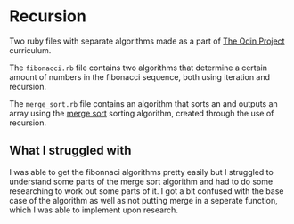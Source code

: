 # Recursion

Two ruby files with separate algorithms made as a part of [The Odin Project](theodinproject.com) curriculum.

The `fibonacci.rb` file contains two algorithms that determine a certain amount of numbers in the fibonacci sequence, both using iteration and recursion.

The `merge_sort.rb` file contains an algorithm that sorts an and outputs an array using the [merge sort](https://en.wikipedia.org/wiki/Merge_sort) sorting algorithm, created through the use of recursion.

## What I struggled with

I was able to get the fibonnaci algorithms pretty easily but I struggled to understand some parts of the merge sort algorithm and had to do some researching to work out some parts of it. I got a bit confused with the base case of the algorithm as well as not putting merge in a seperate function, which I was able to implement upon research.